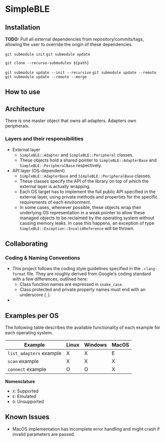 # SimpleBLE



## Installation

**TODO:** Pull all external dependencies from repository/commits/tags, allowing the user to override the origin of these dependencies.

`git submodule init`
`git submodule update`

`git clone --recurse-submodules ${path}`

`git submodule update --init --recursive`
`git submodule update --remote`
`git submodule update --remote --merge`


## How to use




## Architecture

There is one master object that owns all adapters.
Adapters own peripherals.

### Layers and their responsibilities
- External layer
    - `SimpleBLE::Adapter` and `SimpleBLE::Peripheral` classes.
    - These objects hold a shared pointer to `SimpleBLE::AdapterBase` 
      and `SimpleBLE::PeripheralBase` respectively.
- API layer (OS-dependent)
    - `SimpleBLE::AdapterBase` and `SimpleBLE::PeripheralBase` classes.
    - These classes specify the API of the library on top of which
      the external layer is actually wrapping.
    - Each OS target has to implement the full public API specified in
      the external layer, using private methods and properties for 
      the specific requirements of each environment.
    - In some cases, whenever possible, these objects wrap their
      underlying OS representation in a weak pointer to allow these 
      managed objects to be reclaimed by the operating system without
      causing memory leaks. In case this happens, an exception of
      type `SimpleBLE::Exception::InvalidReference` will be thrown.

## Collaborating

### Coding & Naming Conventions
- This project follows the coding style guidelines specified in the `.clang-format` file.
  They are roughly derived from Google's coding standard with a few differences, outlined
  here:
    - Class function names are expressed in `snake_case`.
    - Class protected and private property names must end with an underscore (`_`).
- 

## Examples per OS

The following table describes the available functionality of each example for each
operating system.

| Example                 | Linux | Windows | MacOS |
| ----------------------- | ---   | ---     | ---   |
| `list_adapters` example | X     | X       | E     |
| `scan` example          | X     | X       | X     |
| `connect` example       | O     | O       | X     |

**Nomenclature**
- `X`: Supported
- `E`: Emulated
- `O`: Unsupported


## Known Issues
- MacOS implementation has incomplete error handling and might crash if invalid parameters are passed.
